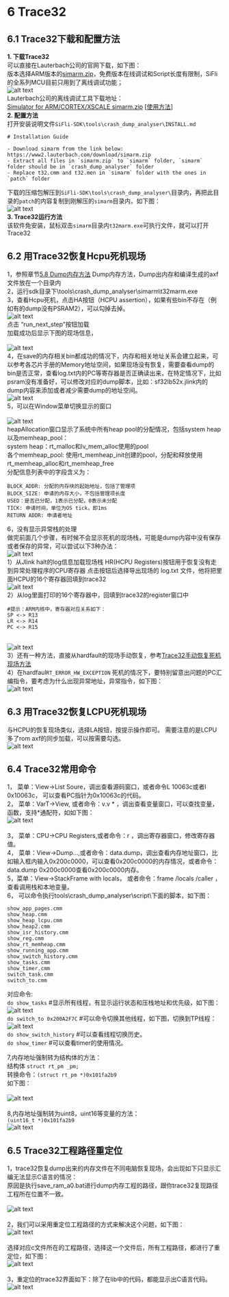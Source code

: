 # 6 Trace32
## 6.1 Trace32下载和配置方法
**1. 下载Trace32** <br>
可以直接在Lauterbach公司的官网下载，如下图：<br>
版本选择ARM版本的[simarm.zip](https://repo.lauterbach.com/download_demo.html)，免费版本在线调试和Script长度有限制，SiFli的全系列MCU目前只用到了离线调试功能；
<br>![alt text](./assets/trace32018.png)<br>
Lauterbach公司的离线调试工具下载地址：<br>
[Simulator for ARM/CORTEX/XSCALE
  simarm.zip](https://repo.lauterbach.com/download_demo.html) [[使用方法](#Mark_用Trace32恢复Hcpu死机现场)]<br>
**2. 配置方法**<br>
打开安装说明文件`SiFli-SDK\tools\crash_dump_analyser\INSTALL.md`
```
# Installation Guide

- Download simarm from the link below: https://www2.lauterbach.com/download/simarm.zip
- Extract all files in `simarm.zip` to `simarm` folder, `simarm` folder should be in `crash_dump_analyser` folder
- Replace t32.cmm and t32.men in `simarm` folder with the ones in `patch` folder
```
下载的压缩包解压到`SiFli-SDK\tools\crash_dump_analyser\`目录内，再把此目录的`patch`的内容复制到刚解压的`simarm`目录内，如下图：
<br>![alt text](./assets/trace32019.png)<br>
**3. Trace32运行方法** <br>
该软件免安装，鼠标双击`simarm`目录内`t32marm.exe`可执行文件，就可以打开Trace32<br>
<a name="Mark_用Trace32恢复Hcpu死机现场"></a>
## 6.2 用Trace32恢复Hcpu死机现场
1，参照章节[5.8 Dump内存方法](../tools/sifli.md#Mark_Dump内存方法) Dump内存方法，Dump出内存和编译生成的axf文件放在一个目录内<br>
2，运行sdk目录下\tools\crash_dump_analyser\simarm\t32marm.exe<br>
3，查看Hcpu死机，点击HA按钮（HCPU assertion），如果有些bin不存在（例如有的dump没有PSRAM2），可以勾掉去掉。
<br>![alt text](./assets/trace32001.png)<br>
点击 “run_next_step”按钮加载<br>
加载成功后显示下图的现场信息，<br>
<br>![alt text](./assets/trace32002.png)<br> 
4，在save的内存相关bin都成功的情况下，内存和相关地址关系会建立起来，可以参考各芯片手册的Memory地址空间，如果现场没有恢复，需要查看dump的bin是否正常，查看log.txt内的PC等寄存器是否正确读出来，在特定情况下，比如psram没有准备好，可以修改对应的dump脚本，比如：sf32lb52x.jlink内的dump内容来添加或者减少需要dump的地址空间。
<br>![alt text](./assets/trace32003.png)<br> 
5，可以在Window菜单切换显示的窗口<br>
<br>![alt text](./assets/trace32004.png)<br> 
heapAllocation窗口显示了系统中所有heap pool的分配情况，包括system heap以及memheap_pool：<br>
system heap：rt_malloc和lv_mem_alloc使用的pool<br>
各个memheap_pool: 使用rt_memheap_init创建的pool，分配和释放使用rt_memheap_alloc和rt_memheap_free<br>
分配信息列表中的字段含义为：<br>
```
BLOCK_ADDR: 分配的内存块的起始地址，包括了管理项
BLOCK_SIZE: 申请的内存大小，不包括管理项长度
USED：是否已分配，1表示已分配，0表示未分配
TICK: 申请时间，单位为OS tick，即1ms
RETURN ADDR: 申请者地址
```
6，没有显示异常栈的处理<br>
做完前面几个步骤，有时候不会显示死机的现场栈，可能是dump内容中没有保存或者保存的异常，可以尝试以下3种办法：
<br>![alt text](./assets/trace32005.png)<br>
1）从Jlink halt的log信息加载现场栈 HR(HCPU Registers)按钮用于恢复没有走到异常处理程序的CPU寄存器 点击按钮后选择导出现场的 log.txt 文件，他将把里面HCPU的16个寄存器回填到trace32
<br>![alt text](./assets/trace32006.png)<br> 
2）从log里面打印的16个寄存器中，回填到trace32的register窗口中
```
#提示：ARM内核中，寄存器对应关系如下：
SP <-> R13
LR <-> R14
PC <-> R15
```
<br>![alt text](./assets/trace32007.png)<br> 
3）还有一种方法，直接从hardfault的现场手动恢复，参考[Trace32手动恢复死机现场方法](../debug/dump.md#33Trace32手动恢复死机现场方法) <br>
4）在hardfaul`RT_ERROR_HW_EXCEPTION` 死机的情况下，要特别留意出问题的PC汇编指令，要考虑为什么出现异常地址，异常指令，如下图：
<br>![alt text](./assets/trace32020.png)<br>  
## 6.3 用Trace32恢复LCPU死机现场
与HCPU的恢复现场类似，选择LA按钮，按提示操作即可。 需要注意的是LCPU 多了rom axf的同步加载，可以按需要勾选。
<br>![alt text](./assets/trace32008.png)<br>  

## 6.4 Trace32常用命令
1， 菜单：View->List Soure，调出查看源码窗口，或者命令L 10063c或者l 0x10063c， 可以查看PC指针为0x10063c的代码。<br>
2， 菜单：VarT->View, 或者命令：v.v * ，调出查看变量窗口，可以查找变量，函数，支持*通配符，如如下图：
<br>![alt text](./assets/trace32009.png)<br>  
3， 菜单：CPU->CPU Registers,或者命令：r ，调出寄存器窗口，修改寄存器值。<br>
4， 菜单：View->Dump...,或者命令：data.dump，调出查看内存地址窗口，比如输入框内输入0x200c0000，可以查看0x200c0000的内存情况，或者命令：data.dump 0x200c0000查看0x200c0000内存。<br>
5，菜单：View->StackFrame with locals， 或者命令：frame /locals /caller ，查看调用栈和本地变量。<br>
6， 可以命令执行tools\crash_dump_analyser\script\下面的脚本，如下图： <br>
```
show_app_pages.cmm
show_heap.cmm
show_heap_lcpu.cmm
show_heap2.cmm
show_isr_history.cmm
show_reg.cmm
show_rt_memheap.cmm
show_running_app.cmm
show_switch_history.cmm
show_tasks.cmm
show_timer.cmm
switch_task.cmm
switch_to.cmm
``` 
对应命令:<br> 
`do show_tasks` #显示所有线程，有显示运行状态和压栈地址和优先级，如下图：
<br>![alt text](./assets/trace32010.png)<br> 
`do switch_to 0x200A2F7C` #可以命令切换其他线程，如下图，切换到TP线程：
<br>![alt text](./assets/trace32011.png)<br> 
`do show_switch_history` #可以查看线程切换历史。<br>
`do show_timer` #可以查看timer的使用情况。<br>

7,内存地址强制转为结构体的方法：<br>
结构体 `struct rt_pm _pm;`<br>
转换命令：`(struct rt_pm *)0x101fa2b9 `<br>
如下图：<br>
<br>![alt text](./assets/trace32012.png)<br>  
8,内存地址强制转为uint8，uint16等变量的方法：<br>
`(uint16_t *)0x101fa2b9`
<br>![alt text](./assets/trace32013.png)<br>  

## 6.5 Trace32工程路径重定位
1，trace32恢复dump出来的内存文件在不同电脑恢复现场，会出现如下只显示汇编无法显示C语言的情况：<br>
原因是执行save_ram_a0.bat进行dump内存工程的路径，跟你trace32复现路径工程所在位置不一致。<br>
<br>![alt text](./assets/trace32014.png)<br>  
2，我们可以采用重定位工程路径的方式来解决这个问题，如下图：
<br>![alt text](./assets/trace32015.png)<br>  
选择对应c文件所在的工程路径，选择这一个文件后，所有工程路径，都进行了重定位，如下图：
<br>![alt text](./assets/trace32016.png)<br>  
3，重定位的trace32界面如下：除了在lib中的代码，都能显示出C语言代码。
<br>![alt text](./assets/trace32017.png)<br>  
